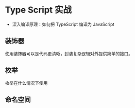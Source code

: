 # Type Script 实战

- 深入编译原理：如何把 TypeScript 编译为 JavaScript

## 装饰器

使用装饰器可以是代码更清晰，封装复杂逻辑对外提供简单的接口。

## 枚举

枚举在什么情况下使用

## 命名空间
